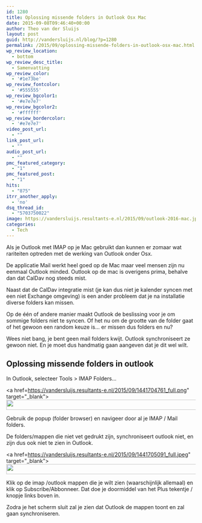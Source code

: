 ```yaml
---
id: 1280
title: Oplossing missende folders in Outlook Osx Mac
date: 2015-09-08T09:46:40+00:00
author: Theo van der Sluijs
layout: post
guid: http://vandersluijs.nl/blog/?p=1280
permalink: /2015/09/oplossing-missende-folders-in-outlook-osx-mac.html
wp_review_location:
  - bottom
wp_review_desc_title:
  - Samenvatting
wp_review_color:
  - '#1e73be'
wp_review_fontcolor:
  - '#555555'
wp_review_bgcolor1:
  - '#e7e7e7'
wp_review_bgcolor2:
  - '#ffffff'
wp_review_bordercolor:
  - '#e7e7e7'
video_post_url:
  - ""
link_post_url:
  - ""
audio_post_url:
  - ""
pmc_featured_category:
  - "1"
pmc_featured_post:
  - "1"
hits:
  - "875"
itrr_another_apply:
  - 'no'
dsq_thread_id:
  - "5703750022"
image: https://vandersluijs.resultants-e.nl/2015/09/outlook-2016-mac.jpg
categories:
  - Tech
---
```

Als je Outlook met IMAP op je Mac gebruikt dan kunnen er zomaar wat rariteiten optreden met de werking van Outlook onder Osx.

De applicatie Mail werkt heel goed op de Mac maar veel mensen zijn nu eenmaal Outlook minded. Outlook op de mac is overigens prima, behalve dan dat CalDav nog steeds mist.

<!--more-->

Naast dat de CalDav integratie mist (je kan dus niet je kalender syncen met een niet Exchange omgeving) is een ander probleem dat je na installatie diverse folders kan missen.

Op de één of andere manier maakt Outlook de beslissing voor je om sommige folders niet te syncen. Of het nu om de grootte van de folder gaat of het gewoon een random keuze is… er missen dus folders en nu?

Wees niet bang, je bent geen mail folders kwijt. Outlook synchroniseert ze gewoon niet. En je moet dus handmatig gaan aangeven dat je dit wel wilt.

## Oplossing missende folders in outlook

In Outlook, selecteer Tools > IMAP Folders&#8230;

<a href=https://vandersluijs.resultants-e.nl/2015/09/1441704761_full.png" target="_blank"><img class="aligncenter" src="https://vandersluijs.nl/blog/wp-content/uploads/2015/09/1441704761_thumb.png" alt="" width="749" height="27" align="middle" /></a>

Gebruik de popup (folder browser) en navigeer door al je IMAP / Mail folders.
  
De folders/mappen die niet vet gedrukt zijn, synchroniseert outlook niet, en zijn dus ook niet te zien in Outlook.

<a href=https://vandersluijs.resultants-e.nl/2015/09/1441705091_full.jpeg" target="_blank"><img class="aligncenter" src="https://vandersluijs.nl/blog/wp-content/uploads/2015/09/1441705091_thumb.jpeg" alt="" width="749" height="27" align="middle" /></a>

Klik op de imap /outlook mappen die je wilt zien (waarschijnlijk allemaal) en klik op Subscribe/Abbonneer. Dat doe je doormiddel van het Plus tekentje / knopje links boven in.

Zodra je het scherm sluit zal je zien dat Outlook de mappen toont en zal gaan synchroniseren.